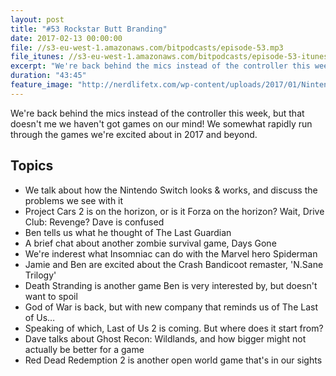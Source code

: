 ```yaml
---
layout: post
title: "#53 Rockstar Butt Branding"
date: 2017-02-13 00:00:00
file: //s3-eu-west-1.amazonaws.com/bitpodcasts/episode-53.mp3
file_itunes: //s3-eu-west-1.amazonaws.com/bitpodcasts/episode-53-itunes.m4a
excerpt: "We're back behind the mics instead of the controller this week, but that doesn't me we haven't got games on our mind!"
duration: "43:45"
feature_image: "http://nerdlifetx.com/wp-content/uploads/2017/01/Nintendo_BuyMe-865x487.jpg"
---
```


We're back behind the mics instead of the controller this week, but that doesn't me we haven't got games on our mind! We somewhat rapidly run through the games we're excited about in 2017 and beyond.

## Topics

- We talk about how the Nintendo Switch looks & works, and discuss the problems we see with it
- Project Cars 2 is on the horizon, or is it Forza on the horizon? Wait, Drive Club: Revenge? Dave is confused
- Ben tells us what he thought of The Last Guardian
- A brief chat about another zombie survival game, Days Gone
- We're inderest what Insomniac can do with the Marvel hero Spiderman 
- Jamie and Ben are excited about the Crash Bandicoot remaster, 'N.Sane Trilogy'
- Death Stranding is another game Ben is very interested by, but doesn't want to spoil
- God of War is back, but with new company that reminds us of The Last of Us…
- Speaking of which, Last of Us 2 is coming. But where does it start from?
- Dave talks about Ghost Recon: Wildlands, and how bigger might not actually be better for a game
- Red Dead Redemption 2 is another open world game that's in our sights

